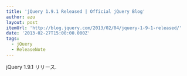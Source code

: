 ```yaml
---
title: 'jQuery 1.9.1 Released | Official jQuery Blog'
author: azu
layout: post
itemUrl: 'http://blog.jquery.com/2013/02/04/jquery-1-9-1-released/'
date: '2013-02-27T15:00:00.000Z'
tags:
  - jQuery
  - ReleaseNote
---
```

jQuery 1.9.1 リリース.

